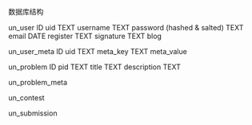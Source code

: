 数据库结构

un_user
	ID uid
	TEXT username
	TEXT password (hashed & salted)
	TEXT email
	DATE register
	TEXT signature
	TEXT blog
	
un_user_meta
	ID uid
	TEXT meta_key
	TEXT meta_value
	
un_problem
	ID pid
	TEXT title
	TEXT description
	TEXT 
	
un_problem_meta


un_contest

un_submission
